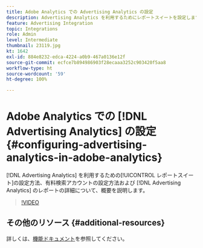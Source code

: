 ```yaml
---
title: Adobe Analytics での Advertising Analytics の設定
description: Advertising Analytics を利用するためにレポートスイートを設定します。
feature: Advertising Integration
topic: Integrations
role: Admin
level: Intermediate
thumbnail: 23119.jpg
kt: 1642
exl-id: 884e8232-edca-4224-a0b9-467a0136e12f
source-git-commit: ecfce7b894986903f28ecaaa3252c903420f5aa8
workflow-type: ht
source-wordcount: '59'
ht-degree: 100%

---
```


# Adobe Analytics での [!DNL Advertising Analytics] の設定 {#configuring-advertising-analytics-in-adobe-analytics}

[!DNL Advertising Analytics] を利用するための[!UICONTROL レポートスイート]の設定方法、有料検索アカウントの設定方法および [!DNL Advertising Analytics] のレポートの詳細について、概要を説明します。

>[!VIDEO](https://video.tv.adobe.com/v/23119/?quality=12)

## その他のリソース {#additional-resources}

詳しくは、[機能ドキュメント](https://experienceleague.adobe.com/docs/analytics/integration/advertising-analytics/overview.html?lang=ja)を参照してください。
